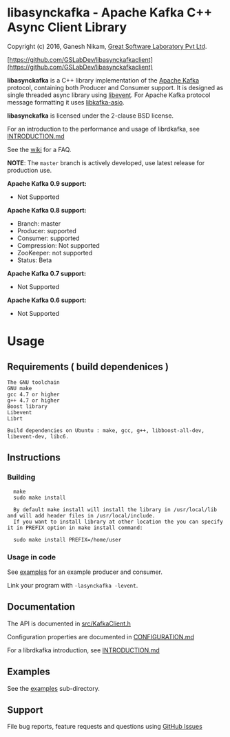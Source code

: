 libasynckafka - Apache Kafka C++ Async Client Library
==============================================

Copyright (c) 2016, Ganesh Nikam, [Great Software Laboratory Pvt Ltd](http://gslab.com/).

[https://github.com/GSLabDev/libasynckafkaclient](https://github.com/GSLabDev/libasynckafkaclient)

**libasynckafka** is a C++ library implementation of the
[Apache Kafka](http://kafka.apache.org/) protocol, containing both
Producer and Consumer support. It is designed as single threaded async library using
[libevent](http://libevent.org/). For Apache Kafka protocol message formatting it
uses [libkafka-asio](https://github.com/danieljoos/libkafka-asio).

**libasynckafka** is licensed under the 2-clause BSD license.

For an introduction to the performance and usage of librdkafka, see
[INTRODUCTION.md](https://github.com/GSLabDev/libasynckafkaclient/blob/master/INTRODUCTION.md)

See the [wiki](https://github.com/GSLabDev/libasynckafkaclient/wiki) for a FAQ.

**NOTE**: The `master` branch is actively developed, use latest release for production use.

**Apache Kafka 0.9 support:**
  * Not Supported

**Apache Kafka 0.8 support:**

  * Branch: master
  * Producer: supported
  * Consumer: supported
  * Compression: Not supported
  * ZooKeeper: not supported
  * Status: Beta


**Apache Kafka 0.7 support:**

  * Not Supported


**Apache Kafka 0.6 support:**

  * Not Supported


# Usage

## Requirements ( build dependenices )
	The GNU toolchain
	GNU make
   	gcc 4.7 or higher
	g++ 4.7 or higher
	Boost library
	Libevent
	Librt

	Build dependencies on Ubuntu : make, gcc, g++, libboost-all-dev, libevent-dev, libc6.

## Instructions

### Building

      make
      sudo make install

      By default make install will install the library in /usr/local/lib and will add header files in /usr/local/include.
      If you want to install library at other location the you can specify it in PREFIX option in make install command:

      sudo make install PREFIX=/home/user


### Usage in code

See [examples](https://github.com/GSLabDev/libasynckafkaclient/tree/master/examples) for an example producer and consumer.

Link your program with `-lasynckafka -levent`.


## Documentation

The API is documented in [src/KafkaClient.h](src/KafkaClient.h)

Configuration properties are documented in
[CONFIGURATION.md](https://github.com/GSLabDev/libasynckafkaclient/blob/master/CONFIGURATION.md)

For a librdkafka introduction, see
[INTRODUCTION.md](https://github.com/GSLabDev/libasynckafkaclient/blob/master/INTRODUCTION.md)


## Examples

See the [examples](https://github.com/GSLabDev/libasynckafkaclient/tree/master/examples) sub-directory.


## Support

File bug reports, feature requests and questions using
[GitHub Issues](https://github.com/GSLabDev/libasynckafkaclient/issues)
